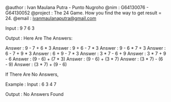 @author   	: Ivan Maulana Putra - Punto Nugroho
@nim      	: G64130076 - G64130052
@project	  : The 24 Game. How you find the way to get result = 24.
@email		  : ivanmaulanaputra@gmail.com


Input     : 9 7 6 3

Output    : Here Are The Answers:

Answer : 9 - 7 + 6 * 3
Answer : 9 + 6 - 7 * 3
Answer : 9 - 6 * 7 + 3
Answer : 6 - 7 + 9 * 3
Answer : 6 + 9 - 7 * 3
Answer : 3 * 7 - 6 + 9
Answer : 3 * 7 + 9 - 6
Answer : (9 - 6) + (7 * 3)
Answer : (9 - 6) + (3 * 7)
Answer : (3 * 7) - (6 - 9)
Answer : (3 * 7) + (9 - 6)


If There Are No Answers,

Example :
Input 	: 6 3 4 7

Output	: No Answers Found
